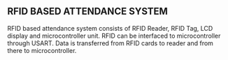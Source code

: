 ## RFID BASED ATTENDANCE SYSTEM

RFID based attendance system consists of RFID Reader, RFID Tag, LCD display and microcontroller unit. RFID can be interfaced to microcontroller through USART. Data is transferred from RFID cards to reader and from there to microcontroller.
